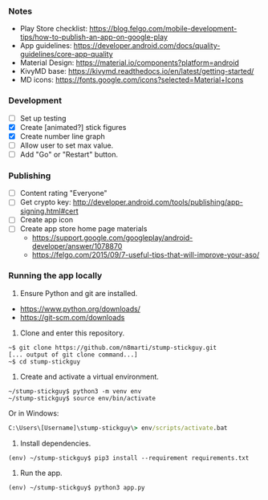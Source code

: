 ### Notes
- Play Store checklist: https://blog.felgo.com/mobile-development-tips/how-to-publish-an-app-on-google-play
- App guidelines: https://developer.android.com/docs/quality-guidelines/core-app-quality
- Material Design: https://material.io/components?platform=android
- KivyMD base: https://kivymd.readthedocs.io/en/latest/getting-started/
- MD icons: https://fonts.google.com/icons?selected=Material+Icons

### Development
- [ ] Set up testing
- [x] Create [animated?] stick figures
- [x] Create number line graph
- [ ] Allow user to set max value.
- [ ] Add "Go" or "Restart" button.

### Publishing
- [ ] Content rating "Everyone"
- [ ] Get crypto key: http://developer.android.com/tools/publishing/app-signing.html#cert
- [ ] Create app icon
- [ ] Create app store home page materials
  - https://support.google.com/googleplay/android-developer/answer/1078870
  - https://felgo.com/2015/09/7-useful-tips-that-will-improve-your-aso/

### Running the app locally
1. Ensure Python and git are installed.
  - https://www.python.org/downloads/
  - https://git-scm.com/downloads
1. Clone and enter this repository.
```
~$ git clone https://github.com/n8marti/stump-stickguy.git
[... output of git clone command...]
~$ cd stump-stickguy
```
1. Create and activate a virtual environment.
```
~/stump-stickguy$ python3 -m venv env
~/stump-stickguy$ source env/bin/activate
```
  Or in Windows:
```cmd
C:\Users\[Username]\stump-stickguy\> env/scripts/activate.bat
```
1. Install dependencies.
```
(env) ~/stump-stickguy$ pip3 install --requirement requirements.txt
```
1. Run the app.
```
(env) ~/stump-stickguy$ python3 app.py
```
